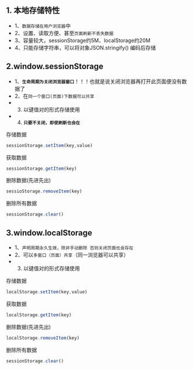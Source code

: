 ## 1. 本地存储特性

- 1、`数据存储在用户浏览器`中
- 2、设置、读取方便、甚至`页面刷新不丢失数据`
- 3、容量较大，sessionStorage约5M、localStorage约20M
- 4、只能存储字符串，可以将对象JSON.stringify() 编码后存储

## 2.**window.sessionStorage**

- 1、**`生命周期为关闭浏览器窗口`**！！！也就是说关闭浏览器再打开此页面便没有数据了
- 2、在`同一个窗口(页面)下数据可以共享`
- 3. 以键值对的形式存储使用
- 4. **`只要不关闭，即使刷新也会在`**

存储数据

``` javascript
sessionStorage.setItem(key,value)
```



获取数据

``` javascript
sessionStorage.getItem(key)
```



删除数据(先进先出)

``` javascript
sessioStorage.removeItem(key)
```



删除所有数据

``` javascript
sessionStorage.clear()
```



## 3.**window.localStorage**

- 1、`声明周期永久生效，除非手动删除 否则关闭页面也会存在`
- 2、可以`多窗口（页面）共享`（同一浏览器可以共享）
- 3. 以键值对的形式存储使用

存储数据

``` javascript
localStorage.setItem(key,value)
```



获取数据

``` javascript
localStorage.getItem(key)
```



删除数据(先进先出)

``` javascript
localStorage.removeItem(key)
```



删除所有数据

``` javascript
sessionStorage.clear()
```



## 
